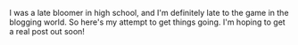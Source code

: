 I was a late bloomer in high school, and I'm definitely late to the game in the blogging world. So here's my attempt to get things going. I'm hoping to get a real post out soon!